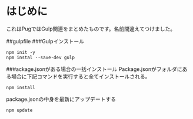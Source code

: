 # はじめに
これはPugではGulp関連をまとめたものです。名前間違えてつけました。

##gulpfile
###Gulpインストール
```
npm init -y
npm instal --save-dev gulp
```

###ackage.jsonがある場合の一括インストール
Package.jsonがフォルダにある場合に下記コマンドを実行すると全てインストールされる。
```
npm install 
```
package.jsonの中身を最新にアップデートする
```
npm update
```

